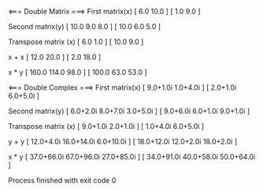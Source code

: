 <=== Double Matrix ===>
First matrix(x) 
[  6.0  10.0  ]
[  1.0  9.0  ]

Second matrix(y)
[  10.0  9.0  8.0  ]
[  10.0  6.0  5.0  ]

Transpose matrix (x)
[  6.0  1.0  ]
[  10.0  9.0  ]

x + x
[  12.0  20.0  ]
[  2.0  18.0  ]

x * y
[  160.0  114.0  98.0  ]
[  100.0  63.0  53.0  ]

<=== Double Complex ===>
First matrix(x)
[  9.0+1.0i  1.0+4.0i  ]
[  2.0+1.0i  6.0+5.0i  ]

Second matrix(y)
[  6.0+2.0i  8.0+7.0i  3.0+5.0i  ]
[  9.0+6.0i  6.0+1.0i  9.0+1.0i  ]

Transpose matrix (x)
[  9.0+1.0i  2.0+1.0i  ]
[  1.0+4.0i  6.0+5.0i  ]

y + y
[  12.0+4.0i  16.0+14.0i  6.0+10.0i  ]
[  18.0+12.0i  12.0+2.0i  18.0+2.0i  ]

x * y
[  37.0+66.0i  67.0+96.0i  27.0+85.0i  ]
[  34.0+91.0i  40.0+58.0i  50.0+64.0i  ]


Process finished with exit code 0

